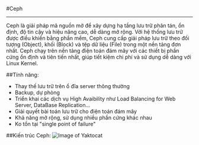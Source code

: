 #Ceph
****************************************
Ceph là giải pháp mã nguồn mở để xây dựng hạ tầng lưu trữ phân tán, ổn định, độ tin cậy và hiệu năng cao, dễ dàng mở rộng. Với hệ thống lưu trữ được điều khiển bằng phần mềm, Ceph cung cấp giải pháp lưu trữ theo đối tượng (Object), khối (Block) và tệp dữ liệu (File) trong một nền tảng đơn nhất. Ceph chạy trên nền tảng điện toán đám mây với các thiết bị phần cứng ổn định và tiên tiến nhất, giúp tiết kiệm chi phí và sử dụng dễ dàng với Linux Kernel.

##Tính năng:
<ul>
    <li>
    Thay thế lưu trữ trên ổ đĩa server thông thường
    </li>
    <li>
    Backup, dự phòng
    </li>
    <li>
    Triển khai các dịch vụ High Avaibility như Load Balancing for Web Server, DataBase Replication…
    </li>
    <li>
    Giải quyết bài toán lưu trữ cho điện toán đám mây
    </li>
    <li>
    Khả năng mở rộng, sử dụng nhiều phần cứng khác nhau
    </li>
    <li>
    Ko tồn tại "single point of failure"
    </li>
</ul>

##Kiến trúc Ceph:
![Image of Yaktocat](https://camo.githubusercontent.com/c76b1d9cb7747b2e93785ee14adf14b15d3f3b72/687474703a2f2f692e696d6775722e636f6d2f31715165466e492e706e67)
